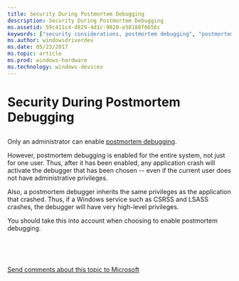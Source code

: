 ```yaml
---
title: Security During Postmortem Debugging
description: Security During Postmortem Debugging
ms.assetid: 59c411c4-d829-4d1c-9820-e58188f0656c
keywords: ["security considerations, postmortem debugging", "postmortem debugging, security considerations"]
ms.author: windowsdriverdev
ms.date: 05/23/2017
ms.topic: article
ms.prod: windows-hardware
ms.technology: windows-devices
---
```


# Security During Postmortem Debugging


## <span id="ddk_security_during_postmortem_debugging_dbg"></span><span id="DDK_SECURITY_DURING_POSTMORTEM_DEBUGGING_DBG"></span>


Only an administrator can enable [postmortem debugging](enabling-postmortem-debugging.md).

However, postmortem debugging is enabled for the entire system, not just for one user. Thus, after it has been enabled, any application crash will activate the debugger that has been chosen -- even if the current user does not have administrative privileges.

Also, a postmortem debugger inherits the same privileges as the application that crashed. Thus, if a Windows service such as CSRSS and LSASS crashes, the debugger will have very high-level privileges.

You should take this into account when choosing to enable postmortem debugging.

 

 

[Send comments about this topic to Microsoft](mailto:wsddocfb@microsoft.com?subject=Documentation%20feedback%20[debugger\debugger]:%20Security%20During%20Postmortem%20Debugging%20%20RELEASE:%20%285/15/2017%29&body=%0A%0APRIVACY%20STATEMENT%0A%0AWe%20use%20your%20feedback%20to%20improve%20the%20documentation.%20We%20don't%20use%20your%20email%20address%20for%20any%20other%20purpose,%20and%20we'll%20remove%20your%20email%20address%20from%20our%20system%20after%20the%20issue%20that%20you're%20reporting%20is%20fixed.%20While%20we're%20working%20to%20fix%20this%20issue,%20we%20might%20send%20you%20an%20email%20message%20to%20ask%20for%20more%20info.%20Later,%20we%20might%20also%20send%20you%20an%20email%20message%20to%20let%20you%20know%20that%20we've%20addressed%20your%20feedback.%0A%0AFor%20more%20info%20about%20Microsoft's%20privacy%20policy,%20see%20http://privacy.microsoft.com/default.aspx. "Send comments about this topic to Microsoft")




